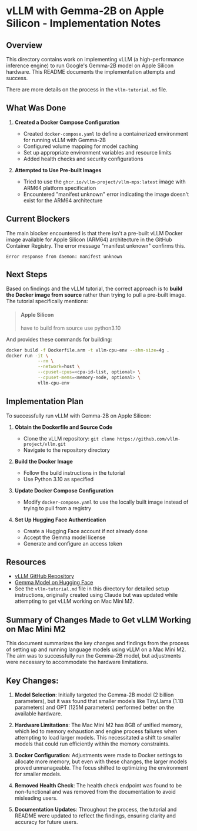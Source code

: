 # vLLM with Gemma-2B on Apple Silicon - Implementation Notes

## Overview

This directory contains work on implementing vLLM (a high-performance inference engine) to run Google's Gemma-2B model on Apple Silicon hardware. This README documents the implementation attempts and success.

There are more details on the process in the `vllm-tutorial.md` file. 

## What Was Done

1. **Created a Docker Compose Configuration**
   - Created `docker-compose.yaml` to define a containerized environment for running vLLM with Gemma-2B
   - Configured volume mapping for model caching
   - Set up appropriate environment variables and resource limits
   - Added health checks and security configurations

2. **Attempted to Use Pre-built Images**
   - Tried to use the `ghcr.io/vllm-project/vllm-mps:latest` image with ARM64 platform specification
   - Encountered "manifest unknown" error indicating the image doesn't exist for the ARM64 architecture

## Current Blockers

The main blocker encountered is that there isn't a pre-built vLLM Docker image available for Apple Silicon (ARM64) architecture in the GitHub Container Registry. The error message "manifest unknown" confirms this.

```
Error response from daemon: manifest unknown
```

## Next Steps

Based on findings and the vLLM tutorial, the correct approach is to **build the Docker image from source** rather than trying to pull a pre-built image. The tutorial specifically mentions:

> #### Apple Silicon
> have to build from source
> use python3.10

And provides these commands for building:

```bash
docker build -f Dockerfile.arm -t vllm-cpu-env --shm-size=4g .
docker run -it \
            --rm \
            --network=host \
            --cpuset-cpus=<cpu-id-list, optional> \
            --cpuset-mems=<memory-node, optional> \
            vllm-cpu-env
```

## Implementation Plan

To successfully run vLLM with Gemma-2B on Apple Silicon:

1. **Obtain the Dockerfile and Source Code**
   - Clone the vLLM repository: `git clone https://github.com/vllm-project/vllm.git`
   - Navigate to the repository directory

2. **Build the Docker Image**
   - Follow the build instructions in the tutorial
   - Use Python 3.10 as specified

3. **Update Docker Compose Configuration**
   - Modify `docker-compose.yaml` to use the locally built image instead of trying to pull from a registry

4. **Set Up Hugging Face Authentication**
   - Create a Hugging Face account if not already done
   - Accept the Gemma model license
   - Generate and configure an access token

## Resources

- [vLLM GitHub Repository](https://github.com/vllm-project/vllm)
- [Gemma Model on Hugging Face](https://huggingface.co/google/gemma-2b)
- See the `vllm-tutorial.md` file in this directory for detailed setup instructions, originally created using Claude but was updated while attempting to get vLLM working on Mac Mini M2.

## Summary of Changes Made to Get vLLM Working on Mac Mini M2

This document summarizes the key changes and findings from the process of setting up and running language models using vLLM on a Mac Mini M2. The aim was to successfully run the Gemma-2B model, but adjustments were necessary to accommodate the hardware limitations.

## Key Changes:

1. **Model Selection**: Initially targeted the Gemma-2B model (2 billion parameters), but it was found that smaller models like TinyLlama (1.1B parameters) and OPT (125M parameters) performed better on the available hardware.

2. **Hardware Limitations**: The Mac Mini M2 has 8GB of unified memory, which led to memory exhaustion and engine process failures when attempting to load larger models. This necessitated a shift to smaller models that could run efficiently within the memory constraints.

3. **Docker Configuration**: Adjustments were made to Docker settings to allocate more memory, but even with these changes, the larger models proved unmanageable. The focus shifted to optimizing the environment for smaller models.

4. **Removed Health Check**: The health check endpoint was found to be non-functional and was removed from the documentation to avoid misleading users.

5. **Documentation Updates**: Throughout the process, the tutorial and README were updated to reflect the findings, ensuring clarity and accuracy for future users.

